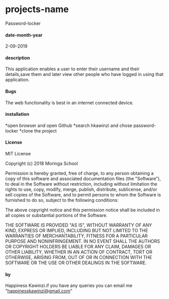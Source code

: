 # projects-name
Password-locker

#### date-month-year
2-09-2019

#### description
This application enables a user to enter their username and their details,save them and later view other people who have logged in using that application.

#### Bugs
The web functionality is best in an internet connected device.

#### installation
*open browser and open Github
*search hkawinzi and chose password-locker
*clone the project

#### License 
MIT License

Copyright (c) 2018 Moringa School

Permission is hereby granted, free of charge, to any person obtaining a copy of this software and associated documentation files (the "Software"), to deal in the Software without restriction, including without limitation the rights to use, copy, modify, merge, publish, distribute, sublicense, and/or sell copies of the Software, and to permit persons to whom the Software is furnished to do so, subject to the following conditions:

The above copyright notice and this permission notice shall be included in all copies or substantial portions of the Software.

THE SOFTWARE IS PROVIDED "AS IS", WITHOUT WARRANTY OF ANY KIND, EXPRESS OR IMPLIED, INCLUDING BUT NOT LIMITED TO THE WARRANTIES OF MERCHANTABILITY, FITNESS FOR A PARTICULAR PURPOSE AND NONINFRINGEMENT. IN NO EVENT SHALL THE AUTHORS OR COPYRIGHT HOLDERS BE LIABLE FOR ANY CLAIM, DAMAGES OR OTHER LIABILITY, WHETHER IN AN ACTION OF CONTRACT, TORT OR OTHERWISE, ARISING FROM, OUT OF OR IN CONNECTION WITH THE SOFTWARE OR THE USE OR OTHER DEALINGS IN THE SOFTWARE.

#### by
Happiness Kawinzi.if you have any queries you can email me "happinesskawinzi@gmail.com" 

